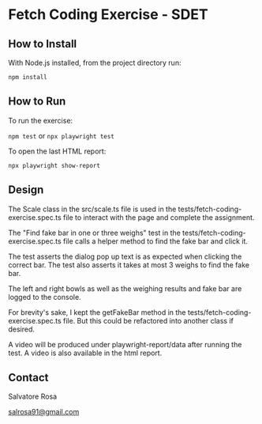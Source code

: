 # Fetch Coding Exercise - SDET

## How to Install

With Node.js installed, from the project directory run:

`npm install`

## How to Run

To run the exercise:

`npm test` or `npx playwright test`

To open the last HTML report:

`npx playwright show-report`

## Design

The Scale class in the src/scale.ts file is used in the tests/fetch-coding-exercise.spec.ts file to interact with the page and complete the assignment.

The "Find fake bar in one or three weighs" test in the tests/fetch-coding-exercise.spec.ts file calls a helper method to find the fake bar and click it.

The test asserts the dialog pop up text is as expected when clicking the correct bar. The test also asserts it takes at most 3 weighs to find the fake bar.

The left and right bowls as well as the weighing results and fake bar are logged to the console.

For brevity's sake, I kept the getFakeBar method in the tests/fetch-coding-exercise.spec.ts file. But this could be refactored into another class if desired.

A video will be produced under playwright-report/data after running the test. A video is also available in the html report.

## Contact

Salvatore Rosa

salrosa91@gmail.com

